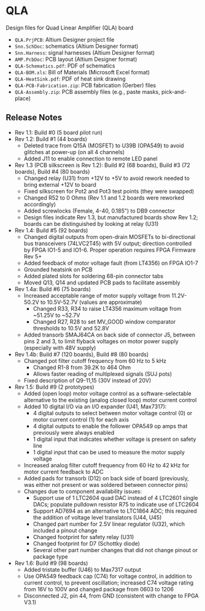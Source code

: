 # QLA
Design files for Quad Linear Amplifier (QLA) board

* `QLA.PrjPCB`: Altium Designer project file
* `Snn.SchDoc`: schematics (Altium Designer format)
* `Snn.Harness`: signal harnesses (Altium Designer format)
* `AMP.PcbDoc`: PCB layout (Altium Designer format)
* `QLA-Schematics.pdf`: PDF of schematics
* `QLA-BOM.xls`: Bill of Materials (Microsoft Excel format)
* `QLA-HeatSink.pdf`: PDF of heat sink drawing
* `QLA-PCB-Fabrication.zip`: PCB fabrication (Gerber) files
* `QLA-Assembly.zip`: PCB assembly files (e.g., paste masks, pick-and-place)
 
## Release Notes

* Rev 1.1: Build #0 (5 board pilot run)
* Rev 1.2: Build #1 (44 boards)
  * Deleted trace from Q15A (MOSFET) to U39B (OPA549) to avoid glitches at power-up (on all 4 channels)
  * Added J11 to enable connection to remote LED panel
* Rev 1.3 (PCB silkscreen is Rev 1.2): Build #2 (68 boards), Build #3 (72 boards), Build #4 (80 boards)
  * Changed relay (U31) from +12V to +5V to avoid rework needed to bring external +12V to board
  * Fixed silkscreen for Pot2 and Pot3 test points (they were swapped)
  * Changed R52 to 0 Ohms (Rev 1.1 and 1.2 boards were reworked accordingly)
  * Added screwlocks (Female, 4-40, 0.185") to DB9 connector
  * Design files indicate Rev 1.3, but manufactured boards show Rev 1.2; boards can be distinguished by looking at relay (U31)
* Rev 1.4: Build #5 (92 boards)
  * Changed digital outputs from open-drain MOSFETs to bi-directional bus transceivers (74LVC2T45) with 5V output; direction controlled by FPGA IO1-5 and IO1-6. Proper operation requires FPGA Firmware Rev 5+
  * Added feedback of motor voltage fault (from LT4356) on FPGA IO1-7
  * Grounded heatsink on PCB
  * Added plated slots for soldering 68-pin connector tabs
  * Moved Q13, Q14 and updated PCB pads to facilitate assembly
* Rev 1.4a: Build #6 (75 boards)
  * Increased acceptable range of motor supply voltage from 11.2V-50.2V to 10.5V-52.7V (values are approximate)
    * Changed R33, R34 to raise LT4356 maximum voltage from ~51.25V to ~52.7V
    * Changed R27, R28 to set MV_GOOD window comparator thresholds to 10.5V and 52.8V
  * Added transorb SMAJ64CA on back side of connector J5, between pins 2 and 3, to limit flyback voltages on motor power supply (especially with 48V supply)
* Rev 1.4b: Build #7 (120 boards), Build #8 (80 boards)
  * Changed pot filter cutoff frequency from 60 Hz to 5 kHz
    * Changed R1-8 from 39.2K to 464 Ohm
    * Allows faster reading of multiplexed signals (SUJ pots)
  * Fixed description of Q9-11,15 (30V instead of 20V)
* Rev 1.5: Build #9 (2 prototypes)
  * Added (open loop) motor voltage control as a software-selectable alternative to the existing (analog closed loop) motor current control
  * Added 10 digital I/O via an I/O expander (U41, Max7317):
    * 4 digital outputs to select between motor voltage control (0) or motor current control (1) for each axis
    * 4 digital outputs to enable the follower OPA549 op amps that previously were always enabled
    * 1 digital input that indicates whether voltage is present on safety line
    * 1 digital input that can be used to measure the motor supply voltage
  * Increased analog filter cutoff frequency from 60 Hz to 42 kHz for motor current feedback to ADC
  * Added pads for transorb (D12) on back side of board (previously, was either not present or was soldered between connector pins)
  * Changes due to component availability issues:
    * Support use of 1 LTC2604 quad DAC instead of 4 LTC2601 single DACs; populate pulldown resistor R75 to indicate use of LTC2604
    * Support AD7694 as an alternative to LTC1864 ADC; this required the addition of voltage level translators (U44, U45)
    * Changed part number for 2.5V linear regulator (U32), which included a pinout change
    * Changed footprint for safety relay (U31)
    * Changed footprint for D7 (Schottky diode)
    * Several other part number changes that did not change pinout or package type
* Rev 1.6: Build #9 (98 boards)
  * Added tristate buffer (U46) to Max7317 output
  * Use OPA549 feedback cap (C74) for voltage control, in addition to current control, to prevent oscillation; increased C74 voltage rating from 16V to 100V and changed package from 0603 to 1206
  * Disconnected J2, pin 44, from GND (consistent with change to FPGA V3.1)
